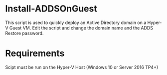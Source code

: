# Install-ADDSOnGuest
This script is used to quickly deploy an Active Directory domain on a Hyper-V Guest VM.
Edit the script and change the domain name and the ADDS Restore password.

# Requirements
Scipt must be run on the Hyper-V Host (Windows 10 or Server 2016 TP4+)

